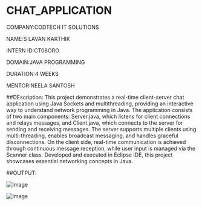 # CHAT_APPLICATION
COMPANY:CODTECH IT SOLUTIONS

NAME:S LAVAN KARTHIK

INTERN ID:CT08ORO

DOMAIN:JAVA PROGRAMMING

DURATION:4 WEEKS

MENTOR:NEELA SANTOSH

##DEscription: 
This project demonstrates a real-time client-server chat application using Java Sockets and multithreading, providing an interactive way to understand network programming in Java. The application consists of two main components: Server.java, which listens for client connections and relays messages, and Client.java, which connects to the server for sending and receiving messages. The server supports multiple clients using multi-threading, enables broadcast messaging, and handles graceful disconnections. On the client side, real-time communication is achieved through continuous message reception, while user input is managed via the Scanner class. Developed and executed in Eclipse IDE, this project showcases essential networking concepts in Java.

##OUTPUT:

![Image](https://github.com/user-attachments/assets/25440dc1-d019-4a84-8cbb-dd249f9e4ac8)



![Image](https://github.com/user-attachments/assets/56da1fb4-70e2-487f-9cea-26565b1fd53c)

